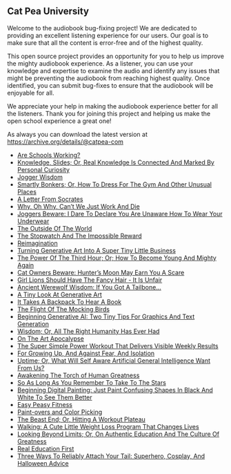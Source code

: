Cat Pea University
---

Welcome to the audiobook bug-fixing project! We are dedicated to providing an excellent listening experience for our users. Our goal is to make sure that all the content is error-free and of the highest quality.

This open source project provides an opportunity for you to help us improve the mighty audiobook experience. As a listener, you can use your knowledge and expertise to examine the audio and identify any issues that might be preventing the audiobook from reaching highest quality. Once identified, you can submit bug-fixes to ensure that the audiobook will be enjoyable for all.

We appreciate your help in making the audiobook experience better for all the listeners. Thank you for joining this project and helping us make the open school experience a great one!

As always you can download the latest version at https://archive.org/details/@catpea-com

- [Are Schools Working?](docs/poem-1348.mp3)
- [Knowledge, Slides; Or, Real Knowledge Is Connected And Marked By Personal Curiosity](docs/poem-1347.mp3)
- [Jogger Wisdom](docs/poem-1346.mp3)
- [Smartly Bonkers; Or, How To Dress For The Gym And Other Unusual Places](docs/poem-1345.mp3)
- [A Letter From Socrates](docs/poem-1344.mp3)
- [Why, Oh Why, Can’t We Just Work And Die](docs/poem-1343.mp3)
- [Joggers Beware: I Dare To Declare You Are Unaware How To Wear Your Underwear](docs/poem-1342.mp3)
- [The Outside Of The World](docs/poem-1341.mp3)
- [The Stopwatch And The Impossible Reward](docs/poem-1340.mp3)
- [Reimagination](docs/poem-1339.mp3)
- [Turning Generative Art Into A Super Tiny Little Business](docs/poem-1338.mp3)
- [The Power Of The Third Hour; Or; How To Become Young And Mighty Again](docs/poem-1337.mp3)
- [Cat Owners Beware: Hunter’s Moon May Earn You A Scare](docs/poem-1336.mp3)
- [Girl Lions Should Have The Fancy Hair - It Is Unfair](docs/poem-1335.mp3)
- [Ancient Werewolf Wisdom: If You Got A Tailbone...](docs/poem-1334.mp3)
- [A Tiny Look At Generative Art](docs/poem-1333.mp3)
- [It Takes A Backpack To Hear A Book](docs/poem-1332.mp3)
- [The Flight Of The Mocking Birds](docs/poem-1331.mp3)
- [Beginning Generative AI: Two Tiny Tips For Graphics And Text Generation](docs/poem-1330.mp3)
- [Wisdom; Or, All The Right Humanity Has Ever Had](docs/poem-1329.mp3)
- [On The Art Apocalypse](docs/poem-1328.mp3)
- [The Super Simple Power Workout That Delivers Visible Weekly Results](docs/poem-1327.mp3)
- [For Growing Up, And Against Fear, And Isolation](docs/poem-1326.mp3)
- [Uptime; Or, What Will Self Aware Artificial General Intelligence Want From Us?](docs/poem-1325.mp3)
- [Awakening The Torch of Human Greatness](docs/poem-1324.mp3)
- [So As Long As You Remember To Take To The Stars](docs/poem-1323.mp3)
- [Beginning Digital Painting: Just Paint Confusing Shapes In Black And White To See Them Better](docs/poem-1322.mp3)
- [Easy Peasy Fitness](docs/poem-1321.mp3)
- [Paint-overs and Color Picking](docs/poem-1320.mp3)
- [The Beast End; Or, Hitting A Workout Plateau](docs/poem-1319.mp3)
- [Walking: A Cute Little Weight Loss Program That Changes Lives](docs/poem-1318.mp3)
- [Looking Beyond Limits; Or, On Authentic Education And The Culture Of Greatness](docs/poem-1317.mp3)
- [Real Education First](docs/poem-1316.mp3)
- [Three Ways To Reliably Attach Your Tail: Superhero, Cosplay, And Halloween Advice](docs/poem-1315.mp3)

